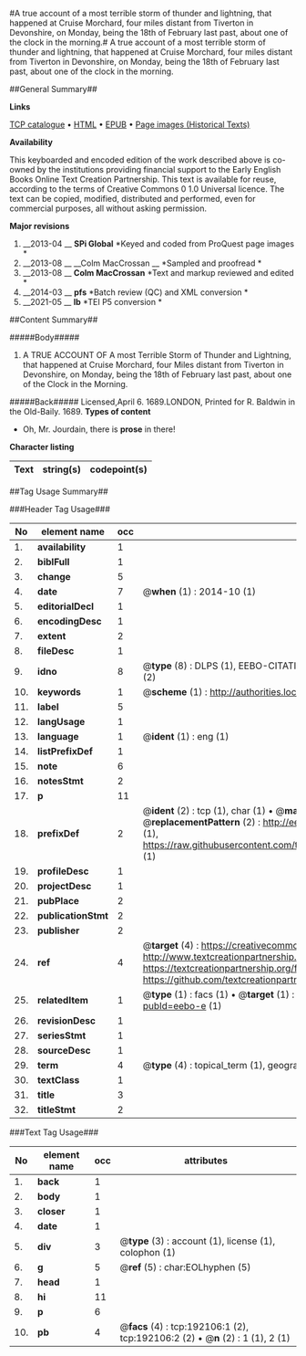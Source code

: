 #A true account of a most terrible storm of thunder and lightning, that happened at Cruise Morchard, four miles distant from Tiverton in Devonshire, on Monday, being the 18th of February last past, about one of the clock in the morning.#
A true account of a most terrible storm of thunder and lightning, that happened at Cruise Morchard, four miles distant from Tiverton in Devonshire, on Monday, being the 18th of February last past, about one of the clock in the morning.

##General Summary##

**Links**

[TCP catalogue](http://www.ota.ox.ac.uk/tcp/)  • 
[HTML](http://tei.it.ox.ac.uk/tcp/Texts-HTML/free/B30/B30899.html)  • 
[EPUB](http://tei.it.ox.ac.uk/tcp/Texts-EPUB/free/B30/B30899.epub) • 
[Page images (Historical Texts)](https://historicaltexts.jisc.ac.uk/eebo-80924720e)

**Availability**

This keyboarded and encoded edition of the work described above is co-owned by the
    institutions providing financial support to the Early English Books Online Text Creation
    Partnership. This text is available for reuse, according to the terms of  Creative Commons 0 1.0 Universal
    licence. The text can be copied, modified, distributed and performed, even for commercial
    purposes, all without asking permission.

**Major revisions**

1. __2013-04 __ __SPi Global__ *Keyed and coded from ProQuest page images *
1. __2013-08 __ __Colm MacCrossan __ *Sampled and proofread *
1. __2013-08 __ __Colm MacCrossan__ *Text and markup reviewed and edited *
1. __2014-03 __ __pfs__ *Batch review (QC) and XML conversion *
1. __2021-05 __ __lb__ *TEI P5 conversion *

##Content Summary##

#####Body#####

1. A TRUE ACCOUNT OF A most Terrible Storm of Thunder and Lightning, that happened at Cruise Morchard, four Miles distant from Tiverton in Devonshire, on Monday, being the 18th of February last past, about one of the Clock in the Morning.

#####Back#####
Licensed,April 6. 1689.LONDON, Printed for R. Baldwin in the Old-Baily. 1689.
**Types of content**

  * Oh, Mr. Jourdain, there is **prose** in there!

**Character listing**


|Text|string(s)|codepoint(s)|
|---|---|---|

##Tag Usage Summary##

###Header Tag Usage###

|No|element name|occ|attributes|
|---|---|---|---|
|1.|__availability__|1||
|2.|__biblFull__|1||
|3.|__change__|5||
|4.|__date__|7| @__when__ (1) : 2014-10 (1)|
|5.|__editorialDecl__|1||
|6.|__encodingDesc__|1||
|7.|__extent__|2||
|8.|__fileDesc__|1||
|9.|__idno__|8| @__type__ (8) : DLPS (1), EEBO-CITATION (1), VID (1), EEBO-PROQUEST (1), OCLC (2), STC (2)|
|10.|__keywords__|1| @__scheme__ (1) : http://authorities.loc.gov/ (1)|
|11.|__label__|5||
|12.|__langUsage__|1||
|13.|__language__|1| @__ident__ (1) : eng (1)|
|14.|__listPrefixDef__|1||
|15.|__note__|6||
|16.|__notesStmt__|2||
|17.|__p__|11||
|18.|__prefixDef__|2| @__ident__ (2) : tcp (1), char (1)  •  @__matchPattern__ (2) : ([0-9\-]+):([0-9IVX]+) (1), (.+) (1)  •  @__replacementPattern__ (2) : http://eebo.chadwyck.com/downloadtiff?vid=$1&page=$2 (1), https://raw.githubusercontent.com/textcreationpartnership/Texts/master/tcpchars.xml#$1 (1)|
|19.|__profileDesc__|1||
|20.|__projectDesc__|1||
|21.|__pubPlace__|2||
|22.|__publicationStmt__|2||
|23.|__publisher__|2||
|24.|__ref__|4| @__target__ (4) : https://creativecommons.org/publicdomain/zero/1.0/ (1), http://www.textcreationpartnership.org/docs/. (1), https://textcreationpartnership.org/faq/#faq05 (1), https://github.com/textcreationpartnership (1)|
|25.|__relatedItem__|1| @__type__ (1) : facs (1)  •  @__target__ (1) : https://data.historicaltexts.jisc.ac.uk/view?pubId=eebo-e (1)|
|26.|__revisionDesc__|1||
|27.|__seriesStmt__|1||
|28.|__sourceDesc__|1||
|29.|__term__|4| @__type__ (4) : topical_term (1), geographic_name (2), genre_form (1)|
|30.|__textClass__|1||
|31.|__title__|3||
|32.|__titleStmt__|2||


###Text Tag Usage###

|No|element name|occ|attributes|
|---|---|---|---|
|1.|__back__|1||
|2.|__body__|1||
|3.|__closer__|1||
|4.|__date__|1||
|5.|__div__|3| @__type__ (3) : account (1), license (1), colophon (1)|
|6.|__g__|5| @__ref__ (5) : char:EOLhyphen (5)|
|7.|__head__|1||
|8.|__hi__|11||
|9.|__p__|6||
|10.|__pb__|4| @__facs__ (4) : tcp:192106:1 (2), tcp:192106:2 (2)  •  @__n__ (2) : 1 (1), 2 (1)|

